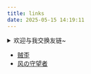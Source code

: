 ```yaml
---
title: links
date: 2025-05-15 14:19:11
---
```

<details>
<summary>欢迎与我交换友链~</summary>
```json
{
    "name": "聪明的墨菲特",
    "link": "https://ikangjia.cn",
    "avatar": "",
    "word": "Every dog has its day."
}
```
</details>


- [贼歪](https://varzy.me)
- [风の守望者](https://wind-watcher.cn/)
